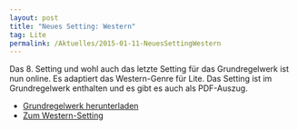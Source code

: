 ```yaml
---
layout: post
title: "Neues Setting: Western"
tag: Lite
permalink: /Aktuelles/2015-01-11-NeuesSettingWestern
---
```


Das 8. Setting und wohl auch das letzte Setting für das Grundregelwerk ist nun online. Es adaptiert das Western-Genre für Lite. Das Setting ist im Grundregelwerk enthalten und es gibt es auch als PDF-Auszug.

- [Grundregelwerk herunterladen](https://lite.jcgames.de/Publikationen/)
- [Zum Western-Setting](https://lite.jcgames.de/Settings/Western/)
